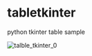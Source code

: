 # tabletkinter
python tkinter table sample

![talble_tkinter_0](https://github.com/user-attachments/assets/30649d23-6b7b-4fb8-8e22-98ae502943eb)
